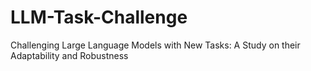 # LLM-Task-Challenge
Challenging Large Language Models with New Tasks: A Study on their Adaptability and Robustness
